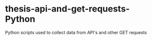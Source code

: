 # thesis-api-and-get-requests-Python
Python scripts used to collect data from API's and other GET requests
